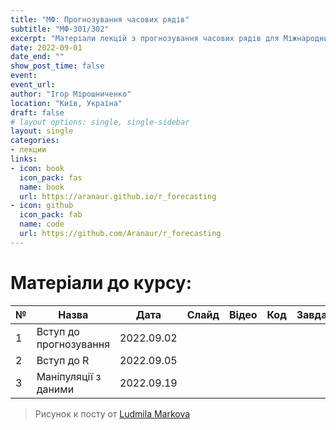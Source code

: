 ```yaml
---
title: "МФ: Прогнозування часових рядів"
subtitle: "МФ-301/302"
excerpt: "Матеріали лекцій з прогнозування часових рядів для Міжнародниих Фінансів КНЕУ"
date: 2022-09-01
date_end: ""
show_post_time: false
event: 
event_url:
author: "Ігор Мірошниченко"
location: "Київ, Україна"
draft: false
# layout options: single, single-sidebar
layout: single
categories:
- лекции
links:
- icon: book
  icon_pack: fas
  name: book
  url: https://aranaur.github.io/r_forecasting
- icon: github
  icon_pack: fab
  name: code
  url: https://github.com/Aranaur/r_forecasting
---
```


# Матеріали до курсу:

| **№** | **Назва** 	| **Дата** 	|  **Слайд** | **Відео** 	| **Код** 	| **Завдання** |
|----	|----	|---	|:----:	|:----:	|:----:	|:----:	|
|  1  |  Вступ до прогнозування  |  2022.09.02  |  [<i class="fas fa-images"></i>](https://raw.githack.com/Aranaur/aranaur-apero/main/content/talk/2022-forecasting-if/lecture/01.html#/title-slide)  |  [<i class="fab fa-youtube"></i>](https://www.youtube.com/watch?v=fVma-nZvepk)  |    |   |
|  2  |  Вступ до R  |  2022.09.05  |  [<i class="fas fa-images"></i>](https://raw.githack.com/Aranaur/aranaur-apero/main/content/talk/2022-forecasting-if/lecture/02.html#/title-slide)  |  [<i class="fab fa-youtube"></i>](https://www.youtube.com/watch?v=4VKAHUAZha8)  |    |  [<i class="fas fa-dumbbell"></i>](https://raw.githack.com/Aranaur/aranaur-apero/main/content/talk/2022-forecasting-if/labs/lab01.html) |
|  3  |  Маніпуляції з даними  |  2022.09.19  |  [<i class="fas fa-images"></i>](https://raw.githack.com/Aranaur/aranaur-apero/main/content/talk/2022-forecasting-if/lecture/02-2.html#/title-slide)  |  [<i class="fab fa-youtube"></i>](https://www.youtube.com/watch?v=h2Ch46IKvBg)  |    |   |


> Рисунок к посту от [Ludmila Markova](https://www.instagram.com/mi_marko/)
